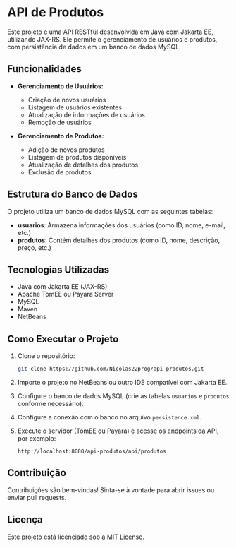 # API de Produtos

Este projeto é uma API RESTful desenvolvida em Java com Jakarta EE, utilizando JAX-RS. Ele permite o gerenciamento de usuários e produtos, com persistência de dados em um banco de dados MySQL.

## Funcionalidades

- **Gerenciamento de Usuários:**
  - Criação de novos usuários
  - Listagem de usuários existentes
  - Atualização de informações de usuários
  - Remoção de usuários

- **Gerenciamento de Produtos:**
  - Adição de novos produtos
  - Listagem de produtos disponíveis
  - Atualização de detalhes dos produtos
  - Exclusão de produtos

## Estrutura do Banco de Dados

O projeto utiliza um banco de dados MySQL com as seguintes tabelas:

- **usuarios**: Armazena informações dos usuários (como ID, nome, e-mail, etc.)
- **produtos**: Contém detalhes dos produtos (como ID, nome, descrição, preço, etc.)

## Tecnologias Utilizadas

- Java com Jakarta EE (JAX-RS)
- Apache TomEE ou Payara Server
- MySQL
- Maven
- NetBeans

## Como Executar o Projeto

1. Clone o repositório:
   ```bash
   git clone https://github.com/Nicolas22prog/api-produtos.git
   ```

2. Importe o projeto no NetBeans ou outro IDE compatível com Jakarta EE.

3. Configure o banco de dados MySQL (crie as tabelas `usuarios` e `produtos` conforme necessário).

4. Configure a conexão com o banco no arquivo `persistence.xml`.

5. Execute o servidor (TomEE ou Payara) e acesse os endpoints da API, por exemplo:
   ```
   http://localhost:8080/api-produtos/api/produtos
   ```

## Contribuição

Contribuições são bem-vindas! Sinta-se à vontade para abrir issues ou enviar pull requests.

## Licença

Este projeto está licenciado sob a [MIT License](LICENSE).
